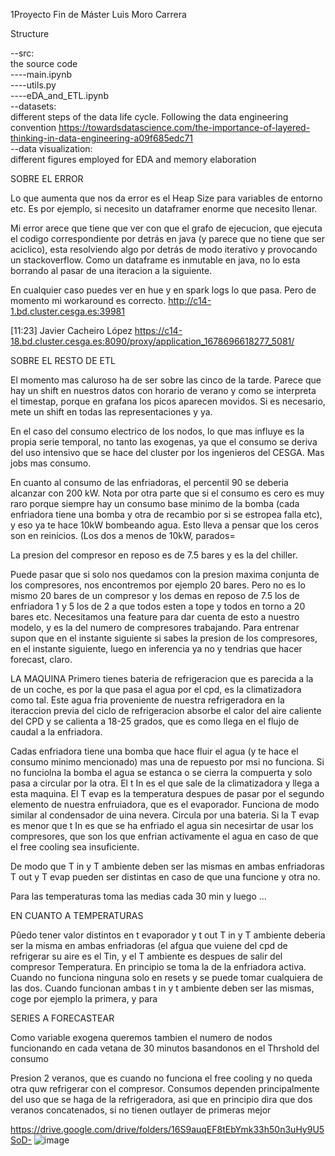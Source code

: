 1Proyecto Fin de Máster Luis Moro Carrera

Structure

--src:  
  the source code  
    ----main.ipynb  
    ----utils.py  
    ----eDA_and_ETL.ipynb  
--datasets:  
  different steps of the data life cycle. Following the data engineering convention https://towardsdatascience.com/the-importance-of-layered-thinking-in-data-engineering-a09f685edc71   
--data visualization:  
  different figures employed for EDA and memory elaboration  



SOBRE EL ERROR

Lo que aumenta que nos da error es el Heap Size para variables de entorno etc. Es por ejemplo, si necesito un dataframer enorme que necesito llenar.

Mi error arece que tiene que ver con que el grafo de ejecucion, que ejecuta el codigo correspondiente por detrás en java (y parece que no tiene que ser aciclico), esta resolviendo algo por detrás de modo iterativo y provocando un stackoverflow. Como un dataframe es inmutable en java, no lo esta borrando al pasar de una iteracion a la siguiente. 

En cualquier caso puedes ver en hue y en spark logs lo que pasa. Pero de momento mi workaround es correcto.
http://c14-1.bd.cluster.cesga.es:39981



[11:23] Javier Cacheiro López
https://c14-18.bd.cluster.cesga.es:8090/proxy/application_1678696618277_5081/


SOBRE EL RESTO DE ETL

El momento mas caluroso ha de ser sobre las cinco de la tarde. Parece que hay un shift en nuestros datos con horario de verano y como se interpreta el timestap, porque en grafana los picos aparecen movidos. Si es necesario, mete un shift en todas las representaciones y ya.

En el caso del consumo electrico de los nodos, lo que mas influye es la propia serie temporal, no tanto las exogenas, ya que el consumo se deriva del uso intensivo que se hace del cluster por los ingenieros del CESGA. Mas jobs mas consumo.

En cuanto al consumo de las enfriadoras, el percentil 90 se deberia alcanzar con 200 kW. Nota por otra parte que si el consumo es cero es muy raro porque siempre hay un consumo base minimo de la bomba (cada enfriadora tiene una bomba y otra de recambio por si se estropea falla etc), y eso ya te hace 10kW bombeando agua. Esto lleva a pensar que los ceros son en reinicios. (Los dos a menos de 10kW, parados=

La presion del compresor en reposo es de 7.5 bares y es la del chiller.

Puede pasar que si solo nos quedamos con la presion maxima conjunta de los compresores, nos encontremos por ejemplo 20 bares. Pero no es lo mismo 20 bares de un compresor y los demas en reposo de 7.5 los de enfriadora 1 y 5 los de 2 a que todos esten a tope y todos en torno a 20 bares etc. Necesitamos una feature para dar cuenta de esto a nuestro modelo, y es la del numero de compresores trabajando. Para entrenar supon que en el instante siguiente si sabes la presion de los compresores, en el instante siguiente, luego en inferencia ya no y tendrias que hacer forecast, claro.  

LA MAQUINA
Primero tienes bateria de refrigeracion que es parecida a la de un coche, es por la que pasa el agua por el cpd, es la climatizadora como tal. Este agua fria proveniente de nuestra refrigeradora en la iteraccion previa del ciclo de refrigeracion absorbe el calor del aire caliente del CPD y se calienta a 18-25 grados, que es como llega en el flujo de caudal a la enfriadora.

Cadas enfriadora tiene una bomba que hace fluir el agua (y te hace el consumo minimo mencionado) mas una de repuesto por msi no funciona. Si no funciolna la bomba el agua se estanca o se cierra la compuerta y solo pasa a circular por la otra. El t In es el que sale de la climatizadora y llega a esta maquina.
El T evap es la temperatura despues de pasar por el segundo elemento de nuestra enfruiadora, que es el evaporador. Funciona de modo similar al condensador de uina nevera. Circula por una bateria. 
Si la T evap es menor que t In es que se ha enfriado el agua sin necesirtar de usar los compresores, que son los que enfrian activamente el agua en caso de que el free cooling sea insuficiente.

De modo que T in y T ambiente deben ser las mismas en ambas enfriadoras
T out y T evap pueden ser distintas en caso de que una funcione y otra no.

Para las temperaturas toma las medias cada 30 min y luego …


EN CUANTO A TEMPERATURAS

Pûedo tener valor distintos en t evaporador y t out
T in y T ambiente deberia ser la misma en ambas enfriadoras (el afgua que vuiene del cpd de refrigerar su aire es el Tin, y el T ambiente es despues de salir del compresor
Temperatura. En principio se toma la de la enfriadora activa. Cuando no funciona ninguna solo en resets y se puede tomar cualquiera de las dos. Cuando funcionan ambas t in y t ambiente deben ser las mismas, coge por ejemplo la primera, y para 

SERIES A FORECASTEAR

Como variable exogena queremos tambien el numero de nodos funcionando en cada vetana de 30 minutos basandonos en el Thrshold del consumo

Presion 2 veranos, que es cuando no funciona el free cooling y no queda otra quw refrigerar con el compresor.
Consumos dependen principalmente del uso que se haga de la refrigeradora, asi que en principio dira que dos veranos concatenados, si no tienen outlayer de primeras mejor


https://drive.google.com/drive/folders/16S9auqEF8tEbYmk33h50n3uHy9U5SoD-
![image](https://github.com/lmc00/TFM/assets/56820165/6127500f-d4a1-40fa-be0f-4b58bbd594cd)
